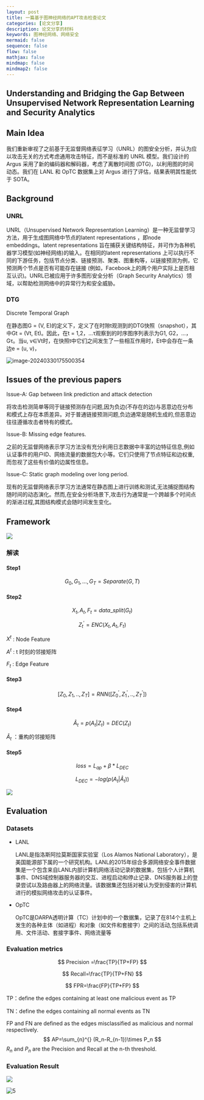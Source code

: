 ```yaml
---
layout: post
title: 一篇基于图神经网络的APT攻击检查论文
categories: [论文分享]
description: 论文分享的材料
keywords: 图神经网络、网络安全
mermaid: false
sequence: false
flow: false
mathjax: false
mindmap: false
mindmap2: false
---
```


## Understanding and Bridging the Gap Between Unsupervised Network Representation Learning and Security Analytics

## Main Idea

我们重新审视了之前基于无监督网络表征学习（UNRL）的图安全分析，并认为应以攻击无关的方式考虑通用攻击特征，而不是标准的 UNRL 模型。我们设计的 Argus 采用了新的编码器和解码器，考虑了离散时间图 (DTG)，以利用图的时间动态。我们在 LANL 和 OpTC 数据集上对 Argus 进行了评估，结果表明其性能优于 SOTA。

## Background

### UNRL

UNRL（Unsupervised Network Representation Learning）是一种无监督学习方法，用于生成图网络中节点的latent representations ，即node embeddings。latent representations 旨在捕获关键结构特征，并可作为各种机器学习模型(如神经网络)的输入。在相同的latent representations 上可以执行不同的下游任务，包括节点分类、链接预测、聚类、图重构等，以链接预测为例，它预测两个节点是否有可能存在链接 (例如，Facebook上的两个用户实际上是否相互认识)。UNRL已被应用于许多图形安全分析（Graph Security Analytics）领域，以帮助检测网络中的异常行为和安全威胁。

### DTG

Discrete Temporal Graph

在静态图G = (V, E)的定义下，定义了在时隙t观测到的DTG快照（snapshot），其中Gt = (Vt, Et)。因此，在t = 1,2，…τ观察到的时序图序列表示为G1, G2，…， Gτ。当u, v∈Vt时，在快照t中它们之间发生了一些相互作用时，Et中会存在一条边e = (u, v)，

![image-20240330175500354](../images/posts/2024-04-01/img/1.png)

## Issues of the previous papers

Issue-A: Gap between link prediction and attack detection

将攻击检测简单等同于链接预测存在问题,因为负边(不存在的边)与恶意边在分布和模式上存在本质差异。对于普通链接预测问题,负边通常是随机生成的,但恶意边往往遵循攻击者特有的模式。

Issue-B: Missing edge features.

之前的无监督网络表示学习方法没有充分利用日志数据中丰富的边特征信息,例如认证事件的用户ID、网络流量的数据包大小等。它们只使用了节点特征和边权重,而忽视了这些有价值的边属性信息。

Issue-C: Static graph modeling over long period.

现有的无监督网络表示学习方法通常在静态图上进行训练和测试,无法捕捉图结构随时间的动态演化。然而,在安全分析场景下,攻击行为通常是一个跨越多个时间点的渐进过程,其图结构模式会随时间发生变化。

## Framework

![](../images/posts/2024-04-01/img/2.png)

### 解读

#### Step1 

$$
G_0, G_1, . . . , G_T = Separate(G,T)
$$



#### Step2 

$$
X_t, A_t, F_t = data\_split(G_t)
$$

$$
Z_t^{\prime}=ENC(X_t,A_t,F_t)
$$

$X^t$ : Node Feature

$A^t$ : t 时刻的邻接矩阵

$F_t$ : Edge Feature

#### Step3

$$
[Z_0,Z_1,..,Z_T]=RNN([Z_0^{\prime},Z_1^{\prime},..,Z_T^{\prime}])
$$

#### Step4

$$
\hat A_t=p(A_t|Z_t)=DEC(Z_t)
$$

$\hat A_t$ ：重构的邻接矩阵

#### Step5

$$
loss=L_{ap}+\beta*L_{DEC}
$$

$$
L_{DEC}=-log(p(A_t|\hat A_t))
$$

![](../images/posts/2024-04-01/img\3.png)

## Evaluation

### Datasets

- LANL

  LANL是指洛斯阿拉莫斯国家实验室（Los Alamos National Laboratory），是美国能源部下属的一个研究机构。LANL的2015年综合多源网络安全事件数据集是一个包含来自LANL内部计算机网络活动记录的数据集，包括个人计算机事件、DNS域控制器服务器的交互、进程启动和停止记录、DNS服务器上的登录尝试以及路由器上的网络流量。该数据集还包括对被认为受到侵害的计算机进行的模拟网络攻击的认证事件。

- OpTC

  OpTC是DARPA透明计算（TC）计划中的一个数据集，记录了在814个主机上发生的各种主体（如进程）和对象（如文件和套接字）之间的活动,包括系统调用、文件活动、套接字事件、网络流量等

  

### Evaluation metrics

$$
Precision =\frac{TP}{TP+FP}
$$

$$
Recall=\frac{TP}{TP+FN}
$$

$$
FPR=\frac{FP}{TP+FP}
$$

TP：define the edges containing at least one malicious event as TP

TN：define the edges containing all normal events as TN

FP and  FN are defined as the edges misclassified as malicious and normal respectively.
$$
AP=\sum_{n}^{} (R_n-R_{n-1})\times P_n
$$
 $R_n$ and $P_n$ are the Precision and Recall at the n-th threshold. 

### Evaluation Result

![](../images/posts/2024-04-01/img\4.png)

![5](../images/posts/2024-04-01/img\5.png)

